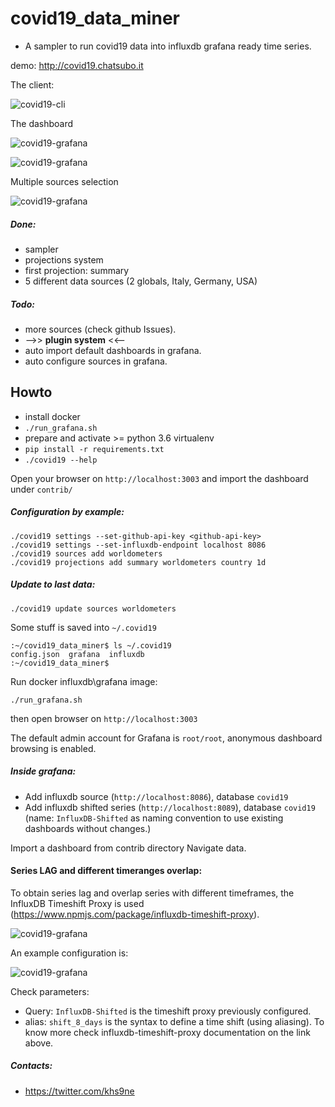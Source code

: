 # covid19_data_miner

- A sampler to run covid19 data into influxdb grafana ready time series.

demo: http://covid19.chatsubo.it

The client:

![covid19-cli](https://github.com/gdassori/covid19_data_miner/blob/master/docs/images/covid19-cli.png?raw=true "Covid19 cli")

The dashboard

![covid19-grafana](https://github.com/gdassori/covid19_data_miner/blob/master/docs/images/covid19_grafana.png?raw=true "covid19 dashboard")

![covid19-grafana](https://github.com/gdassori/covid19_data_miner/blob/master/docs/images/country_insight.png?raw=true "covid19 dashboard")

Multiple sources selection

![covid19-grafana](https://github.com/gdassori/covid19_data_miner/blob/master/docs/images/data_sources.png?raw=true "covid19 sources")



##### Done:
- sampler
- projections system 
- first projection: summary 
- 5 different data sources (2 globals, Italy, Germany, USA) 

##### Todo:
- more sources (check github Issues).
- -->> **plugin system** <<-- 
- auto import default dashboards in grafana.
- auto configure sources in grafana. 

## Howto 

- install docker
- `./run_grafana.sh`
- prepare and activate >= python 3.6 virtualenv
- `pip install -r requirements.txt`
- `./covid19 --help`

Open your browser on `http://localhost:3003` and import the dashboard under `contrib/`

##### Configuration by example:
```
./covid19 settings --set-github-api-key <github-api-key>
./covid19 settings --set-influxdb-endpoint localhost 8086
./covid19 sources add worldometers
./covid19 projections add summary worldometers country 1d
```

##### Update to last data:
```
./covid19 update sources worldometers
```

Some stuff is saved into `~/.covid19`
```
:~/covid19_data_miner$ ls ~/.covid19
config.json  grafana  influxdb
:~/covid19_data_miner$
```


Run docker influxdb\grafana image:
```
./run_grafana.sh
```
then open browser on `http://localhost:3003`

The default admin account for Grafana is `root/root`, anonymous dashboard browsing is enabled.

##### Inside grafana:

- Add influxdb source (`http://localhost:8086`), database `covid19`
- Add influxdb shifted series (`http://localhost:8089`), database `covid19` (name: `InfluxDB-Shifted` as naming convention to use existing dashboards without changes.)

Import a dashboard from contrib directory
Navigate data.


#### Series LAG and different timeranges overlap:
To obtain series lag and overlap series with different timeframes, the InfluxDB Timeshift Proxy is used (https://www.npmjs.com/package/influxdb-timeshift-proxy).

![covid19-grafana](https://github.com/gdassori/covid19_data_miner/blob/master/docs/images/series_lag.png?raw=true "covid19 sources")

An example configuration is:

![covid19-grafana](https://github.com/gdassori/covid19_data_miner/blob/master/docs/images/series_lag_config.png?raw=true "covid19 sources")

Check parameters:
- Query: `InfluxDB-Shifted` is the timeshift proxy previously configured.
- alias: `shift_8_days` is the syntax to define a time shift (using aliasing). To know more check influxdb-timeshift-proxy documentation on the link above.



##### Contacts:
- https://twitter.com/khs9ne
